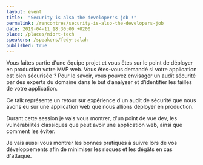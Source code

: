 ```yaml
---
layout: event
title:  "Security is also the developer's job !"
permalink: /rencontres/security-is-also-the-developers-job
date: 2019-04-11 18:30:00 +0200
place: /places/niort-tech
speakers: /speakers/fedy-salah
published: true
---
```


Vous faites partie d'une équipe projet et vous êtes sur le point de déployer en production votre MVP web. Vous êtes-vous demandé si votre application est bien sécurisée ?
Pour le savoir, vous pouvez envisager un audit sécurité par des experts du domaine dans le but d’analyser et d’identifier les failles de votre application.

Ce talk représente un retour sur expérience d'un audit de sécurité que nous avons eu sur une application web que nous allions déployer en production.

Durant cette session je vais vous montrer, d'un point de vue dev, les vulnérabilités classiques que peut avoir une application web, ainsi que comment les éviter.

Je vais aussi vous montrer les bonnes pratiques à suivre lors de vos développements afin de minimiser les risques et les dégâts en cas d'attaque.
